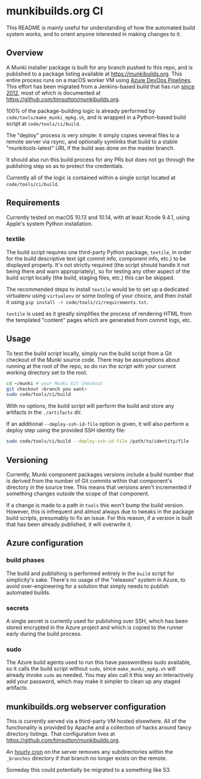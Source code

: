 # munkibuilds.org CI

This README is mainly useful for understanding of how the automated build system works, and to orient anyone interested in making changes to it.

## Overview

A Munki installer package is built for any branch pushed to this repo, and is published to a package listing available at https://munkibuilds.org. This entire process runs on a macOS worker VM using [Azure DevOps Pipelines](https://azure.microsoft.com/en-us/services/devops/pipelines/). This effort has been migrated from a Jenkins-based build that has run [since 2012](https://groups.google.com/d/msg/munki-dev/keTd96IokyA/dwhXv3I0KLoJ), most of which is documented at https://github.com/timsutton/munkibuilds.org.

100% of the package-building logic is already performed by `code/tools/make_munki_mpkg.sh`, and is wrapped in a Python-based build script at `code/tools/ci/build`. 

The "deploy" process is very simple: it simply copies several files to a remote server via rsync, and optionally symlinks that build to a stable "munkitools-latest" URL if the build was done on the master branch.

It should also run this build process for any PRs but does not go through the publishing step so as to protect the credentials.

Currently all of the logic is contained within a single script located at `code/tools/ci/build`.

## Requirements

Currently tested on macOS 10.13 and 10.14, with at least Xcode 9.4.1, using Apple's system Python installation.

### textile

The build script requires one third-party Python package, `textile`, in order for the build descriptive text (git commit info, component info, etc.) to be displayed properly. It's not strictly required (the script should handle it not being there and warn appropriately), so for testing any other aspect of the build script locally (the build, staging files, etc.) this can be skipped.

The recommended steps to install `textile` would be to set up a dedicated virtualenv using `virtualenv` or some tooling of your choice, and then install it using `pip install -r code/tools/ci/requirements.txt`.

`textile` is used as it greatly simplifies the process of rendering HTML from the templated "content" pages which are generated from commit logs, etc.


## Usage

To test the build script locally, simply run the build script from a Git checkout of the Munki source code. There may be assumptions about running at the root of the repo, so do run the script with your current working directory set to the root.

```bash
cd ~/munki # your Munki Git checkout
git checkout <branch you want>
sudo code/tools/ci/build
```

With no options, the build script will perform the build and store any artifacts in the `./artifacts` dir.

If an additional `--deploy-ssh-id-file` option is given, it will also perform a deploy step using the provided SSH identity file:

```bash
sudo code/tools/ci/build --deploy-ssh-id-file /path/to/identity/file
```

## Versioning

Currently, Munki component packages versions include a build number that is derived from the number of Git commits within that component's directory in the source tree. This means that versions aren't incremented if something changes outside the scope of that component.

If a change is made to a path in `tools` this won't bump the build version. However, this is infrequent and almost always due to tweaks in the package build scripts, presumably to fix an issue. For this reason, if a version is built that has been already published, it will overwrite it.

## Azure configuration

### build phases

The build and publishing is performed entirely in the `build` script for simplicity's sake. There's no usage of the "releases" system in Azure, to avoid over-engineering for a solution that simply needs to publish automated builds.

### secrets

A single secret is currently used for publishing over SSH, which has been stored encrypted in the Azure project and which is copied to the runner early during the build process.

### sudo

The Azure build agents used to run this have passwordless sudo available, so it calls the build script without `sudo`, since `make_munki_mpkg.sh` will already invoke `sudo` as needed. You may also call it this way an interactively add your password, which may make it simpler to clean up any staged artifacts.


## munkibuilds.org webserver configuration

This is currently served via a third-party VM hosted elsewhere. All of the functionality is provided by Apache and a collection of hacks around fancy directory listings. That configuration lives at https://github.com/timsutton/munkibuilds.org.

An [hourly cron](https://github.com/timsutton/munkibuilds.org/tree/master/prune_branches) on the server removes any subdirectories within the `_branches` directory if that branch no longer exists on the remote.

Someday this could potentially be migrated to a something like S3.
